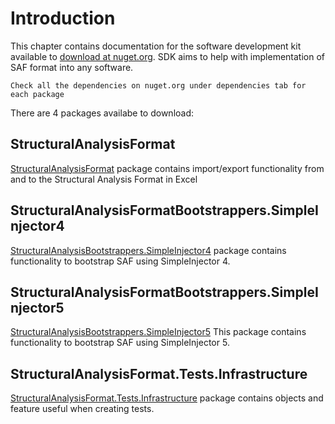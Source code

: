 # Introduction

This chapter contains documentation for the software development kit available to [download at nuget.org](https://www.nuget.org/profiles/StructuralAnalysisFormat). SDK aims to help with implementation of SAF format into any software.

```{tip}
Check all the dependencies on nuget.org under dependencies tab for each package
```

There are 4 packages availabe to download:

## StructuralAnalysisFormat
[StructuralAnalysisFormat](./StructuralAnalysisFormat.md) package contains import/export functionality from and to the Structural Analysis Format in Excel 

## StructuralAnalysisFormatBootstrappers.SimpleInjector4
[StructuralAnalysisBootstrappers.SimpleInjector4](./StructuralAnalysisFormat.Bootstrappers.SimpleInjector4.md) package contains functionality to bootstrap SAF using SimpleInjector 4.

## StructuralAnalysisFormatBootstrappers.SimpleInjector5
[StructuralAnalysisBootstrappers.SimpleInjector5](./StructuralAnalysisFormat.Bootstrappers.SimpleInjector5.md) This package contains functionality to bootstrap SAF using SimpleInjector 5.

## StructuralAnalysisFormat.Tests.Infrastructure
[StructuralAnalysisFormat.Tests.Infrastructure](./StructuralAnalysisFormat.Tests.Infrastructure.md) package contains objects and feature useful when creating tests.
